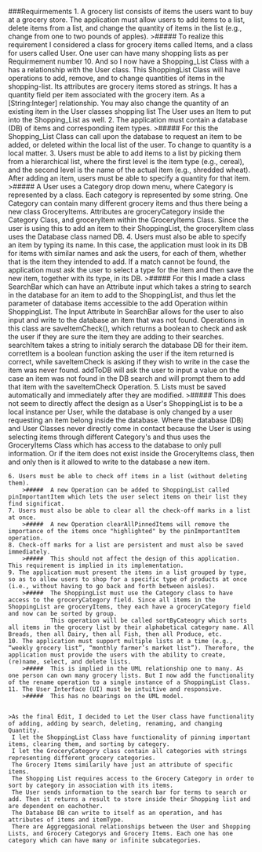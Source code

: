 ###Requirmements
	1. A grocery list consists of items the users want to buy at a grocery store. The application must allow users to add items to a list, delete items from a list, and change the quantity of items in the list (e.g., change from one to two pounds of apples).
		>#####  To realize this requirement I considered a class for grocery items called Items, and a class for users called User. One user can have many shopping lists as per Requirmement number 10. And so I now have a Shopping_List Class with a has a relationship with the User class.
				This ShoppingList Class will have operations to add, remove, and to change quantities of items in the shopping-list. 
				Its attributes are grocery items stored as strings. It has a quantity field per item associated with the grocery item. As a [String:Integer] relationship. 
				You may also change the quantity of an existing item in the User classes shopping list
				The User uses an Item to put into the Shopping_List as well.
	2. The application must contain a database (DB) of items and corresponding item types.
		>#####  For this the Shopping_List Class can call upon the database to request an item to be added, or deleted within the local list of the user. To change to quantity is a local matter.
	3. Users must be able to add items to a list by picking them from a hierarchical list, where the first level is the item type (e.g., cereal), and the second level is the name of the actual item (e.g., shredded wheat). After adding an item, users must be able to specify a quantity for that item.
		>#####  A  User uses a Category drop down menu, where Category is represented by a class. Each category is represented by some string. One Category can contain many different grocery items and thus there being a new class GroceryItems. 
				Attributes are groceryCategory inside the Category Class, and groceryItem within the GroceryItems Class. 
				Since the user is using this to add an item to their ShoppingList, the groceryItem class uses the Database class named DB.
	4. Users must also be able to specify an item by typing its name. In this case, the application must look in its DB for items with similar names and ask the users, for each of them, whether that is the item they intended to add. If a match cannot be found, the application must ask the user to select a type for the item and then save the new item, together with its type, in its DB.
		>#####  For this I made a class SearchBar which can have an Attribute input which takes a string to search in the database for an item to add to the ShoppingList, and thus let the parameter of database items accessible to the add Operation within ShoppingList. The Input Attribute In SearchBar allows for the user to also input and write to the database an item that was not found. Operations in this class are saveItemCheck(), which returns a boolean to check and ask the user if they are sure the item they are adding to their searches. searchItem takes a string to initialy serarch the database DB for their item. corretItem is a boolean function asking the user if the item returned is correct, while saveItemCheck is asking if they wish to write in the case the item was never found. addToDB will ask the user to input a value on the case an item was not found in the DB search and will prompt them to add that item with the saveItemCheck Operation.
	5. Lists must be saved automatically and immediately after they are modified.
		>##### 	This does not seem to directly affect the design as a User's ShoppingList is to be a local instance per User, while the database is only changed by a user requesting an item belong inside the database. Where the database (DB) and User Classes never directly come in contact because the User is using selecting items through different Category's and thus uses the GroceryItems Class which has access to the database to only pull information. Or if the item does not exist inside the GroceryItems class, then and only then is it allowed to write to the database a new item.

	6. Users must be able to check off items in a list (without deleting them).
		>#####  A new Operation can be added to ShoppingList called pinImportantItem which lets the user select items on their list they find significat.
	7. Users must also be able to clear all the check-off marks in a list at once.
		>#####  A new Operation clearAllPinnedItems will remove the importance of the items once "highlighted" by the pinImportantItem operation.
	8. Check-off marks for a list are persistent and must also be saved immediately.
		>#####  This should not affect the design of this application. This requirement is implied in its implementation.
	9. The application must present the items in a list grouped by type, so as to allow users to shop for a specific type of products at once (i.e., without having to go back and forth between aisles).
		>#####  The ShoppingList must use the Category class to have access to the groceryCategory field. Since all items in the ShoppingList are groceryItems, they each have a groceryCategory field and now can be sorted by group. 
				This operation will be called sortByCateogry which sorts all items in the grocery list by their alphabetical category name. All Breads, then all Dairy, then all Fish, then all Produce, etc.
	10. The application must support multiple lists at a time (e.g., “weekly grocery list”, “monthly farmer’s market list”). Therefore, the application must provide the users with the ability to create, (re)name, select, and delete lists.
		>#####  This is implied in the UML relationship one to many. As one person can own many grocery lists. But I now add the functionality of the rename operation to a single instance of a ShoppingList Class.
	11. The User Interface (UI) must be intuitive and responsive.
		>#####  This has no bearings on the UML model.
		
		
	>As the final Edit, I decided to Let the User class have functionality of adding, adding by search, deleting, renaming, and changing Quantity. 
	 I let the ShoppingList Class have functionality of pinning important items, clearing them, and sorting by category.
	 I let the GroceryCategory class contain all categories with strings representing different grocery categories.
	 The Grocery Items similarily have just an attribute of specific items.
	 The Shopping List requires access to the Grocery Category in order to sort by category in association with its items.
	 The User sends information to the search bar for terms to search or add. Then it returns a result to store inside their Shopping list and are dependent on eachother.
	 The Database DB can write to itself as an operation, and has attributes of items and itemType.
	 There are Aggreggasional relationships between the User and Shopping Lists, and Grocery Categorys and Grocery Items. Each one has one category which can have many or infinite subcategories.